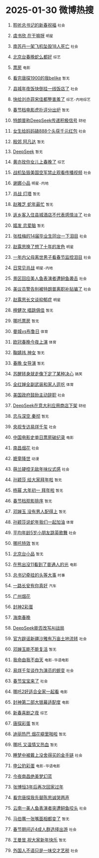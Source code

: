# 2025-01-30 微博热搜 
1. [聆听总书记的新春祝福](https://m.weibo.cn/search?containerid=100103type%3D1%26t%3D10%26q%3D%23%E8%81%86%E5%90%AC%E6%80%BB%E4%B9%A6%E8%AE%B0%E7%9A%84%E6%96%B0%E6%98%A5%E7%A5%9D%E7%A6%8F%23&stream_entry_id=51&isnewpage=1&extparam=seat%3D1%26dgr%3D0%26q%3D%2523%25E8%2581%2586%25E5%2590%25AC%25E6%2580%25BB%25E4%25B9%25A6%25E8%25AE%25B0%25E7%259A%2584%25E6%2596%25B0%25E6%2598%25A5%25E7%25A5%259D%25E7%25A6%258F%2523%26pos%3D0%26c_type%3D51%26filter_type%3Drealtimehot%26stream_entry_id%3D51%26cate%3D10103%26display_time%3D1738185558%26pre_seqid%3D173818555841701072458114) `社会` 

2. [虞书欣 在干嘛呀](https://m.weibo.cn/search?containerid=100103type%3D1%26t%3D10%26q%3D%E8%99%9E%E4%B9%A6%E6%AC%A3+%E5%9C%A8%E5%B9%B2%E5%98%9B%E5%91%80&stream_entry_id=31&isnewpage=1&extparam=seat%3D1%26q%3D%25E8%2599%259E%25E4%25B9%25A6%25E6%25AC%25A3%2520%25E5%259C%25A8%25E5%25B9%25B2%25E5%2598%259B%25E5%2591%2580%26stream_entry_id%3D31%26realpos%3D1%26band_rank%3D1%26dgr%3D0%26filter_type%3Drealtimehot%26pos%3D0%26flag%3D16%26lcate%3D5001%26c_type%3D31%26cate%3D5001%26display_time%3D1738185558%26pre_seqid%3D173818555841701072458114) `明星` 

3. [南苏丹一架飞机坠毁18人死亡](https://m.weibo.cn/search?containerid=100103type%3D1%26t%3D10%26q%3D%23%E5%8D%97%E8%8B%8F%E4%B8%B9%E4%B8%80%E6%9E%B6%E9%A3%9E%E6%9C%BA%E5%9D%A0%E6%AF%8118%E4%BA%BA%E6%AD%BB%E4%BA%A1%23&stream_entry_id=31&isnewpage=1&extparam=seat%3D1%26q%3D%2523%25E5%258D%2597%25E8%258B%258F%25E4%25B8%25B9%25E4%25B8%2580%25E6%259E%25B6%25E9%25A3%259E%25E6%259C%25BA%25E5%259D%25A0%25E6%25AF%258118%25E4%25BA%25BA%25E6%25AD%25BB%25E4%25BA%25A1%2523%26stream_entry_id%3D31%26realpos%3D2%26band_rank%3D2%26dgr%3D0%26filter_type%3Drealtimehot%26pos%3D1%26flag%3D0%26lcate%3D5001%26c_type%3D31%26cate%3D5001%26display_time%3D1738185558%26pre_seqid%3D173818555841701072458114) `社会` 

4. [北京台春晚蛇么都好](https://m.weibo.cn/search?containerid=100103type%3D1%26t%3D10%26q%3D%23%E5%8C%97%E4%BA%AC%E5%8F%B0%E6%98%A5%E6%99%9A%E8%9B%87%E4%B9%88%E9%83%BD%E5%A5%BD%23&stream_entry_id=31&isnewpage=1&extparam=seat%3D1%26q%3D%2523%25E5%258C%2597%25E4%25BA%25AC%25E5%258F%25B0%25E6%2598%25A5%25E6%2599%259A%25E8%259B%2587%25E4%25B9%2588%25E9%2583%25BD%25E5%25A5%25BD%2523%26stream_entry_id%3D31%26realpos%3D3%26band_rank%3D3%26dgr%3D0%26filter_type%3Drealtimehot%26pos%3D2%26flag%3D16%26lcate%3D5001%26c_type%3D31%26cate%3D5001%26display_time%3D1738185558%26pre_seqid%3D173818555841701072458114) `综艺` 

5. [票房](https://m.weibo.cn/search?containerid=100103type%3D1%26t%3D10%26q%3D%E7%A5%A8%E6%88%BF&stream_entry_id=31&isnewpage=1&extparam=seat%3D1%26q%3D%25E7%25A5%25A8%25E6%2588%25BF%26stream_entry_id%3D31%26realpos%3D4%26band_rank%3D4%26dgr%3D0%26filter_type%3Drealtimehot%26pos%3D3%26flag%3D16%26lcate%3D5001%26c_type%3D31%26cate%3D5001%26display_time%3D1738185558%26pre_seqid%3D173818555841701072458114) `电影` 

6. [看完唐探1900的我belike](https://m.weibo.cn/search?containerid=100103type%3D1%26t%3D10%26q%3D%E7%9C%8B%E5%AE%8C%E5%94%90%E6%8E%A21900%E7%9A%84%E6%88%91belike&stream_entry_id=31&isnewpage=1&extparam=seat%3D1%26q%3D%25E7%259C%258B%25E5%25AE%258C%25E5%2594%2590%25E6%258E%25A21900%25E7%259A%2584%25E6%2588%2591belike%26stream_entry_id%3D31%26realpos%3D5%26band_rank%3D5%26dgr%3D0%26filter_type%3Drealtimehot%26pos%3D4%26flag%3D2%26lcate%3D5001%26c_type%3D31%26cate%3D5001%26display_time%3D1738185558%26pre_seqid%3D173818555841701072458114) `暂无` 

7. [县城年夜饭快倒挂一线饭店了](https://m.weibo.cn/search?containerid=100103type%3D1%26t%3D10%26q%3D%23%E5%8E%BF%E5%9F%8E%E5%B9%B4%E5%A4%9C%E9%A5%AD%E5%BF%AB%E5%80%92%E6%8C%82%E4%B8%80%E7%BA%BF%E9%A5%AD%E5%BA%97%E4%BA%86%23&stream_entry_id=31&isnewpage=1&extparam=seat%3D1%26q%3D%2523%25E5%258E%25BF%25E5%259F%258E%25E5%25B9%25B4%25E5%25A4%259C%25E9%25A5%25AD%25E5%25BF%25AB%25E5%2580%2592%25E6%258C%2582%25E4%25B8%2580%25E7%25BA%25BF%25E9%25A5%25AD%25E5%25BA%2597%25E4%25BA%2586%2523%26stream_entry_id%3D31%26realpos%3D6%26band_rank%3D6%26dgr%3D0%26filter_type%3Drealtimehot%26pos%3D5%26flag%3D0%26lcate%3D5001%26c_type%3D31%26cate%3D5001%26display_time%3D1738185558%26pre_seqid%3D173818555841701072458114) `社会` 

8. [快给刘亦菲宋佳都整害羞了](https://m.weibo.cn/search?containerid=100103type%3D1%26t%3D10%26q%3D%E5%BF%AB%E7%BB%99%E5%88%98%E4%BA%A6%E8%8F%B2%E5%AE%8B%E4%BD%B3%E9%83%BD%E6%95%B4%E5%AE%B3%E7%BE%9E%E4%BA%86&stream_entry_id=31&isnewpage=1&extparam=seat%3D1%26q%3D%25E5%25BF%25AB%25E7%25BB%2599%25E5%2588%2598%25E4%25BA%25A6%25E8%258F%25B2%25E5%25AE%258B%25E4%25BD%25B3%25E9%2583%25BD%25E6%2595%25B4%25E5%25AE%25B3%25E7%25BE%259E%25E4%25BA%2586%26stream_entry_id%3D31%26realpos%3D7%26band_rank%3D7%26dgr%3D0%26filter_type%3Drealtimehot%26pos%3D6%26flag%3D2%26lcate%3D5001%26c_type%3D31%26cate%3D5001%26display_time%3D1738185558%26pre_seqid%3D173818555841701072458114) `综艺-内地综艺` 

9. [春节档电影虎扑评分出炉](https://m.weibo.cn/search?containerid=100103type%3D1%26t%3D10%26q%3D%E6%98%A5%E8%8A%82%E6%A1%A3%E7%94%B5%E5%BD%B1%E8%99%8E%E6%89%91%E8%AF%84%E5%88%86%E5%87%BA%E7%82%89&stream_entry_id=31&isnewpage=1&extparam=seat%3D1%26q%3D%25E6%2598%25A5%25E8%258A%2582%25E6%25A1%25A3%25E7%2594%25B5%25E5%25BD%25B1%25E8%2599%258E%25E6%2589%2591%25E8%25AF%2584%25E5%2588%2586%25E5%2587%25BA%25E7%2582%2589%26stream_entry_id%3D31%26realpos%3D8%26band_rank%3D8%26dgr%3D0%26filter_type%3Drealtimehot%26pos%3D7%26flag%3D0%26lcate%3D5001%26c_type%3D31%26cate%3D5001%26display_time%3D1738185558%26pre_seqid%3D173818555841701072458114) `暂无` 

10. [特朗普称DeepSeek传递积极信号](https://m.weibo.cn/search?containerid=100103type%3D1%26t%3D10%26q%3D%23%E7%89%B9%E6%9C%97%E6%99%AE%E7%A7%B0DeepSeek%E4%BC%A0%E9%80%92%E7%A7%AF%E6%9E%81%E4%BF%A1%E5%8F%B7%23&stream_entry_id=31&isnewpage=1&extparam=seat%3D1%26q%3D%2523%25E7%2589%25B9%25E6%259C%2597%25E6%2599%25AE%25E7%25A7%25B0DeepSeek%25E4%25BC%25A0%25E9%2580%2592%25E7%25A7%25AF%25E6%259E%2581%25E4%25BF%25A1%25E5%258F%25B7%2523%26stream_entry_id%3D31%26realpos%3D9%26band_rank%3D9%26dgr%3D0%26filter_type%3Drealtimehot%26pos%3D8%26flag%3D0%26lcate%3D5001%26c_type%3D31%26cate%3D5001%26display_time%3D1738185558%26pre_seqid%3D173818555841701072458114) `财经` 

11. [女生给妈妈磕888个头获千元红包](https://m.weibo.cn/search?containerid=100103type%3D1%26t%3D10%26q%3D%23%E5%A5%B3%E7%94%9F%E7%BB%99%E5%A6%88%E5%A6%88%E7%A3%95888%E4%B8%AA%E5%A4%B4%E8%8E%B7%E5%8D%83%E5%85%83%E7%BA%A2%E5%8C%85%23&stream_entry_id=31&isnewpage=1&extparam=seat%3D1%26q%3D%2523%25E5%25A5%25B3%25E7%2594%259F%25E7%25BB%2599%25E5%25A6%2588%25E5%25A6%2588%25E7%25A3%2595888%25E4%25B8%25AA%25E5%25A4%25B4%25E8%258E%25B7%25E5%258D%2583%25E5%2585%2583%25E7%25BA%25A2%25E5%258C%2585%2523%26stream_entry_id%3D31%26realpos%3D10%26band_rank%3D10%26dgr%3D0%26filter_type%3Drealtimehot%26pos%3D9%26flag%3D0%26lcate%3D5001%26c_type%3D31%26cate%3D5001%26display_time%3D1738185558%26pre_seqid%3D173818555841701072458114) `社会` 

12. [殷郊 阿凡达](https://m.weibo.cn/search?containerid=100103type%3D1%26t%3D10%26q%3D%E6%AE%B7%E9%83%8A+%E9%98%BF%E5%87%A1%E8%BE%BE&stream_entry_id=31&isnewpage=1&extparam=seat%3D1%26q%3D%25E6%25AE%25B7%25E9%2583%258A%2520%25E9%2598%25BF%25E5%2587%25A1%25E8%25BE%25BE%26stream_entry_id%3D31%26realpos%3D11%26band_rank%3D11%26dgr%3D0%26filter_type%3Drealtimehot%26pos%3D10%26flag%3D0%26lcate%3D5001%26c_type%3D31%26cate%3D5001%26display_time%3D1738185558%26pre_seqid%3D173818555841701072458114) `暂无` 

13. [DeepSeek](https://m.weibo.cn/search?containerid=100103type%3D1%26t%3D10%26q%3DDeepSeek&stream_entry_id=31&isnewpage=1&extparam=seat%3D1%26q%3DDeepSeek%26stream_entry_id%3D31%26realpos%3D12%26band_rank%3D12%26dgr%3D0%26filter_type%3Drealtimehot%26pos%3D11%26flag%3D0%26lcate%3D5001%26c_type%3D31%26cate%3D5001%26display_time%3D1738185558%26pre_seqid%3D173818555841701072458114) `暂无` 

14. [黄亦玫你女儿上春晚了](https://m.weibo.cn/search?containerid=100103type%3D1%26t%3D10%26q%3D%23%E9%BB%84%E4%BA%A6%E7%8E%AB%E4%BD%A0%E5%A5%B3%E5%84%BF%E4%B8%8A%E6%98%A5%E6%99%9A%E4%BA%86%23&stream_entry_id=31&isnewpage=1&extparam=seat%3D1%26q%3D%2523%25E9%25BB%2584%25E4%25BA%25A6%25E7%258E%25AB%25E4%25BD%25A0%25E5%25A5%25B3%25E5%2584%25BF%25E4%25B8%258A%25E6%2598%25A5%25E6%2599%259A%25E4%25BA%2586%2523%26stream_entry_id%3D31%26realpos%3D13%26band_rank%3D13%26dgr%3D0%26filter_type%3Drealtimehot%26pos%3D12%26flag%3D0%26lcate%3D5001%26c_type%3D31%26cate%3D5001%26display_time%3D1738185558%26pre_seqid%3D173818555841701072458114) `综艺` 

15. [战机坠毁美国空军禁止观看传播视频](https://m.weibo.cn/search?containerid=100103type%3D1%26t%3D10%26q%3D%23%E6%88%98%E6%9C%BA%E5%9D%A0%E6%AF%81%E7%BE%8E%E5%9B%BD%E7%A9%BA%E5%86%9B%E7%A6%81%E6%AD%A2%E8%A7%82%E7%9C%8B%E4%BC%A0%E6%92%AD%E8%A7%86%E9%A2%91%23&stream_entry_id=31&isnewpage=1&extparam=seat%3D1%26q%3D%2523%25E6%2588%2598%25E6%259C%25BA%25E5%259D%25A0%25E6%25AF%2581%25E7%25BE%258E%25E5%259B%25BD%25E7%25A9%25BA%25E5%2586%259B%25E7%25A6%2581%25E6%25AD%25A2%25E8%25A7%2582%25E7%259C%258B%25E4%25BC%25A0%25E6%2592%25AD%25E8%25A7%2586%25E9%25A2%2591%2523%26stream_entry_id%3D31%26realpos%3D14%26band_rank%3D14%26dgr%3D0%26filter_type%3Drealtimehot%26pos%3D13%26flag%3D0%26lcate%3D5001%26c_type%3D31%26cate%3D5001%26display_time%3D1738185558%26pre_seqid%3D173818555841701072458114) `社会` 

16. [谢娜小品](https://m.weibo.cn/search?containerid=100103type%3D1%26t%3D10%26q%3D%E8%B0%A2%E5%A8%9C%E5%B0%8F%E5%93%81&stream_entry_id=31&isnewpage=1&extparam=seat%3D1%26q%3D%25E8%25B0%25A2%25E5%25A8%259C%25E5%25B0%258F%25E5%2593%2581%26stream_entry_id%3D31%26realpos%3D15%26band_rank%3D15%26dgr%3D0%26filter_type%3Drealtimehot%26pos%3D14%26flag%3D0%26lcate%3D5001%26c_type%3D31%26cate%3D5001%26display_time%3D1738185558%26pre_seqid%3D173818555841701072458114) `明星-内地` 

17. [肖战 灯塔](https://m.weibo.cn/search?containerid=100103type%3D1%26t%3D10%26q%3D%E8%82%96%E6%88%98+%E7%81%AF%E5%A1%94&stream_entry_id=31&isnewpage=1&extparam=seat%3D1%26q%3D%25E8%2582%2596%25E6%2588%2598%2520%25E7%2581%25AF%25E5%25A1%2594%26stream_entry_id%3D31%26realpos%3D16%26band_rank%3D16%26dgr%3D0%26filter_type%3Drealtimehot%26pos%3D15%26flag%3D0%26lcate%3D5001%26c_type%3D31%26cate%3D5001%26display_time%3D1738185558%26pre_seqid%3D173818555841701072458114) `暂无` 

18. [赵雅芝 蛇年最忙](https://m.weibo.cn/search?containerid=100103type%3D1%26t%3D10%26q%3D%E8%B5%B5%E9%9B%85%E8%8A%9D+%E8%9B%87%E5%B9%B4%E6%9C%80%E5%BF%99&stream_entry_id=31&isnewpage=1&extparam=seat%3D1%26q%3D%25E8%25B5%25B5%25E9%259B%2585%25E8%258A%259D%2520%25E8%259B%2587%25E5%25B9%25B4%25E6%259C%2580%25E5%25BF%2599%26stream_entry_id%3D31%26realpos%3D17%26band_rank%3D17%26dgr%3D0%26filter_type%3Drealtimehot%26pos%3D16%26flag%3D0%26lcate%3D5001%26c_type%3D31%26cate%3D5001%26display_time%3D1738185558%26pre_seqid%3D173818555841701072458114) `暂无` 

19. [返乡客入住县城酒店不代表感情淡了](https://m.weibo.cn/search?containerid=100103type%3D1%26t%3D10%26q%3D%23%E8%BF%94%E4%B9%A1%E5%AE%A2%E5%85%A5%E4%BD%8F%E5%8E%BF%E5%9F%8E%E9%85%92%E5%BA%97%E4%B8%8D%E4%BB%A3%E8%A1%A8%E6%84%9F%E6%83%85%E6%B7%A1%E4%BA%86%23&stream_entry_id=31&isnewpage=1&extparam=seat%3D1%26q%3D%2523%25E8%25BF%2594%25E4%25B9%25A1%25E5%25AE%25A2%25E5%2585%25A5%25E4%25BD%258F%25E5%258E%25BF%25E5%259F%258E%25E9%2585%2592%25E5%25BA%2597%25E4%25B8%258D%25E4%25BB%25A3%25E8%25A1%25A8%25E6%2584%259F%25E6%2583%2585%25E6%25B7%25A1%25E4%25BA%2586%2523%26stream_entry_id%3D31%26realpos%3D18%26band_rank%3D18%26dgr%3D0%26filter_type%3Drealtimehot%26pos%3D17%26flag%3D0%26lcate%3D5001%26c_type%3D31%26cate%3D5001%26display_time%3D1738185558%26pre_seqid%3D173818555841701072458114) `社会` 

20. [姬发 恋爱脑](https://m.weibo.cn/search?containerid=100103type%3D1%26t%3D10%26q%3D%E5%A7%AC%E5%8F%91+%E6%81%8B%E7%88%B1%E8%84%91&stream_entry_id=31&isnewpage=1&extparam=seat%3D1%26q%3D%25E5%25A7%25AC%25E5%258F%2591%2520%25E6%2581%258B%25E7%2588%25B1%25E8%2584%2591%26stream_entry_id%3D31%26realpos%3D19%26band_rank%3D19%26dgr%3D0%26filter_type%3Drealtimehot%26pos%3D18%26flag%3D0%26lcate%3D5001%26c_type%3D31%26cate%3D5001%26display_time%3D1738185558%26pre_seqid%3D173818555841701072458114) `暂无` 

21. [张桂梅的14届毕业生同台一下泪目](https://m.weibo.cn/search?containerid=100103type%3D1%26t%3D10%26q%3D%23%E5%BC%A0%E6%A1%82%E6%A2%85%E7%9A%8414%E5%B1%8A%E6%AF%95%E4%B8%9A%E7%94%9F%E5%90%8C%E5%8F%B0%E4%B8%80%E4%B8%8B%E6%B3%AA%E7%9B%AE%23&stream_entry_id=31&isnewpage=1&extparam=seat%3D1%26q%3D%2523%25E5%25BC%25A0%25E6%25A1%2582%25E6%25A2%2585%25E7%259A%258414%25E5%25B1%258A%25E6%25AF%2595%25E4%25B8%259A%25E7%2594%259F%25E5%2590%258C%25E5%258F%25B0%25E4%25B8%2580%25E4%25B8%258B%25E6%25B3%25AA%25E7%259B%25AE%2523%26stream_entry_id%3D31%26realpos%3D20%26band_rank%3D20%26dgr%3D0%26filter_type%3Drealtimehot%26pos%3D19%26flag%3D0%26lcate%3D5001%26c_type%3D31%26cate%3D5001%26display_time%3D1738185558%26pre_seqid%3D173818555841701072458114) `社会` 

22. [赵露思换了想了十年的发色](https://m.weibo.cn/search?containerid=100103type%3D1%26t%3D10%26q%3D%23%E8%B5%B5%E9%9C%B2%E6%80%9D%E6%8D%A2%E4%BA%86%E6%83%B3%E4%BA%86%E5%8D%81%E5%B9%B4%E7%9A%84%E5%8F%91%E8%89%B2%23&stream_entry_id=31&isnewpage=1&extparam=seat%3D1%26q%3D%2523%25E8%25B5%25B5%25E9%259C%25B2%25E6%2580%259D%25E6%258D%25A2%25E4%25BA%2586%25E6%2583%25B3%25E4%25BA%2586%25E5%258D%2581%25E5%25B9%25B4%25E7%259A%2584%25E5%258F%2591%25E8%2589%25B2%2523%26stream_entry_id%3D31%26realpos%3D21%26band_rank%3D21%26dgr%3D0%26filter_type%3Drealtimehot%26pos%3D20%26flag%3D2%26lcate%3D5001%26c_type%3D31%26cate%3D5001%26display_time%3D1738185558%26pre_seqid%3D173818555841701072458114) `明星` 

23. [一年内父母离世男子看春节监控泪目](https://m.weibo.cn/search?containerid=100103type%3D1%26t%3D10%26q%3D%23%E4%B8%80%E5%B9%B4%E5%86%85%E7%88%B6%E6%AF%8D%E7%A6%BB%E4%B8%96%E7%94%B7%E5%AD%90%E7%9C%8B%E6%98%A5%E8%8A%82%E7%9B%91%E6%8E%A7%E6%B3%AA%E7%9B%AE%23&stream_entry_id=31&isnewpage=1&extparam=seat%3D1%26q%3D%2523%25E4%25B8%2580%25E5%25B9%25B4%25E5%2586%2585%25E7%2588%25B6%25E6%25AF%258D%25E7%25A6%25BB%25E4%25B8%2596%25E7%2594%25B7%25E5%25AD%2590%25E7%259C%258B%25E6%2598%25A5%25E8%258A%2582%25E7%259B%2591%25E6%258E%25A7%25E6%25B3%25AA%25E7%259B%25AE%2523%26stream_entry_id%3D31%26realpos%3D22%26band_rank%3D22%26dgr%3D0%26filter_type%3Drealtimehot%26pos%3D21%26flag%3D2%26lcate%3D5001%26c_type%3D31%26cate%3D5001%26display_time%3D1738185558%26pre_seqid%3D173818555841701072458114) `社会` 

24. [日常见肖战](https://m.weibo.cn/search?containerid=100103type%3D1%26t%3D10%26q%3D%23%E6%97%A5%E5%B8%B8%E8%A7%81%E8%82%96%E6%88%98%23&stream_entry_id=31&isnewpage=1&extparam=seat%3D1%26q%3D%2523%25E6%2597%25A5%25E5%25B8%25B8%25E8%25A7%2581%25E8%2582%2596%25E6%2588%2598%2523%26stream_entry_id%3D31%26realpos%3D23%26band_rank%3D23%26dgr%3D0%26filter_type%3Drealtimehot%26pos%3D22%26flag%3D0%26lcate%3D5001%26c_type%3D31%26cate%3D5001%26display_time%3D1738185558%26pre_seqid%3D173818555841701072458114) `明星-内地` 

25. [景区回应美人鱼表演者遭鲟鱼袭击](https://m.weibo.cn/search?containerid=100103type%3D1%26t%3D10%26q%3D%23%E6%99%AF%E5%8C%BA%E5%9B%9E%E5%BA%94%E7%BE%8E%E4%BA%BA%E9%B1%BC%E8%A1%A8%E6%BC%94%E8%80%85%E9%81%AD%E9%B2%9F%E9%B1%BC%E8%A2%AD%E5%87%BB%23&stream_entry_id=31&isnewpage=1&extparam=seat%3D1%26q%3D%2523%25E6%2599%25AF%25E5%258C%25BA%25E5%259B%259E%25E5%25BA%2594%25E7%25BE%258E%25E4%25BA%25BA%25E9%25B1%25BC%25E8%25A1%25A8%25E6%25BC%2594%25E8%2580%2585%25E9%2581%25AD%25E9%25B2%259F%25E9%25B1%25BC%25E8%25A2%25AD%25E5%2587%25BB%2523%26stream_entry_id%3D31%26realpos%3D24%26band_rank%3D24%26dgr%3D0%26filter_type%3Drealtimehot%26pos%3D23%26flag%3D0%26lcate%3D5001%26c_type%3D31%26cate%3D5001%26display_time%3D1738185558%26pre_seqid%3D173818555841701072458114) `社会` 

26. [美议员警告别被特朗普离职补贴骗了](https://m.weibo.cn/search?containerid=100103type%3D1%26t%3D10%26q%3D%23%E7%BE%8E%E8%AE%AE%E5%91%98%E8%AD%A6%E5%91%8A%E5%88%AB%E8%A2%AB%E7%89%B9%E6%9C%97%E6%99%AE%E7%A6%BB%E8%81%8C%E8%A1%A5%E8%B4%B4%E9%AA%97%E4%BA%86%23&stream_entry_id=31&isnewpage=1&extparam=seat%3D1%26q%3D%2523%25E7%25BE%258E%25E8%25AE%25AE%25E5%2591%2598%25E8%25AD%25A6%25E5%2591%258A%25E5%2588%25AB%25E8%25A2%25AB%25E7%2589%25B9%25E6%259C%2597%25E6%2599%25AE%25E7%25A6%25BB%25E8%2581%258C%25E8%25A1%25A5%25E8%25B4%25B4%25E9%25AA%2597%25E4%25BA%2586%2523%26stream_entry_id%3D31%26realpos%3D25%26band_rank%3D25%26dgr%3D0%26filter_type%3Drealtimehot%26pos%3D24%26flag%3D0%26lcate%3D5001%26c_type%3D31%26cate%3D5001%26display_time%3D1738185558%26pre_seqid%3D173818555841701072458114) `社会` 

27. [赵露思长文谈抑郁症](https://m.weibo.cn/search?containerid=100103type%3D1%26t%3D10%26q%3D%23%E8%B5%B5%E9%9C%B2%E6%80%9D%E9%95%BF%E6%96%87%E8%B0%88%E6%8A%91%E9%83%81%E7%97%87%23&stream_entry_id=31&isnewpage=1&extparam=seat%3D1%26q%3D%2523%25E8%25B5%25B5%25E9%259C%25B2%25E6%2580%259D%25E9%2595%25BF%25E6%2596%2587%25E8%25B0%2588%25E6%258A%2591%25E9%2583%2581%25E7%2597%2587%2523%26stream_entry_id%3D31%26realpos%3D26%26band_rank%3D26%26dgr%3D0%26filter_type%3Drealtimehot%26pos%3D25%26flag%3D0%26lcate%3D5001%26c_type%3D31%26cate%3D5001%26display_time%3D1738185558%26pre_seqid%3D173818555841701072458114) `明星` 

28. [檀健次 唱跳俱佳](https://m.weibo.cn/search?containerid=100103type%3D1%26t%3D10%26q%3D%E6%AA%80%E5%81%A5%E6%AC%A1+%E5%94%B1%E8%B7%B3%E4%BF%B1%E4%BD%B3&stream_entry_id=31&isnewpage=1&extparam=seat%3D1%26q%3D%25E6%25AA%2580%25E5%2581%25A5%25E6%25AC%25A1%2520%25E5%2594%25B1%25E8%25B7%25B3%25E4%25BF%25B1%25E4%25BD%25B3%26stream_entry_id%3D31%26realpos%3D27%26band_rank%3D27%26dgr%3D0%26filter_type%3Drealtimehot%26pos%3D26%26flag%3D0%26lcate%3D5001%26c_type%3D31%26cate%3D5001%26display_time%3D1738185558%26pre_seqid%3D173818555841701072458114) `暂无` 

29. [哪吒票房](https://m.weibo.cn/search?containerid=100103type%3D1%26t%3D10%26q%3D%E5%93%AA%E5%90%92%E7%A5%A8%E6%88%BF&stream_entry_id=31&isnewpage=1&extparam=seat%3D1%26q%3D%25E5%2593%25AA%25E5%2590%2592%25E7%25A5%25A8%25E6%2588%25BF%26stream_entry_id%3D31%26realpos%3D28%26band_rank%3D28%26dgr%3D0%26filter_type%3Drealtimehot%26pos%3D27%26flag%3D0%26lcate%3D5001%26c_type%3D31%26cate%3D5001%26display_time%3D1738185558%26pre_seqid%3D173818555841701072458114) `暂无` 

30. [曼城vs布鲁日](https://m.weibo.cn/search?containerid=100103type%3D1%26t%3D10%26q%3D%23%E6%9B%BC%E5%9F%8Evs%E5%B8%83%E9%B2%81%E6%97%A5%23&stream_entry_id=31&isnewpage=1&extparam=seat%3D1%26q%3D%2523%25E6%259B%25BC%25E5%259F%258Evs%25E5%25B8%2583%25E9%25B2%2581%25E6%2597%25A5%2523%26stream_entry_id%3D31%26realpos%3D29%26band_rank%3D29%26dgr%3D0%26filter_type%3Drealtimehot%26pos%3D28%26flag%3D0%26lcate%3D5001%26c_type%3D31%26cate%3D5001%26display_time%3D1738185558%26pre_seqid%3D173818555841701072458114) `体育` 

31. [欧冠春晚今夜上演](https://m.weibo.cn/search?containerid=100103type%3D1%26t%3D10%26q%3D%23%E6%AC%A7%E5%86%A0%E6%98%A5%E6%99%9A%E4%BB%8A%E5%A4%9C%E4%B8%8A%E6%BC%94%23&stream_entry_id=31&isnewpage=1&extparam=seat%3D1%26q%3D%2523%25E6%25AC%25A7%25E5%2586%25A0%25E6%2598%25A5%25E6%2599%259A%25E4%25BB%258A%25E5%25A4%259C%25E4%25B8%258A%25E6%25BC%2594%2523%26stream_entry_id%3D31%26realpos%3D30%26band_rank%3D30%26dgr%3D0%26filter_type%3Drealtimehot%26pos%3D29%26flag%3D1%26lcate%3D5001%26c_type%3D31%26cate%3D5001%26display_time%3D1738185558%26pre_seqid%3D173818555841701072458114) `体育` 

32. [鞠婧祎 神女](https://m.weibo.cn/search?containerid=100103type%3D1%26t%3D10%26q%3D%E9%9E%A0%E5%A9%A7%E7%A5%8E+%E7%A5%9E%E5%A5%B3&stream_entry_id=31&isnewpage=1&extparam=seat%3D1%26q%3D%25E9%259E%25A0%25E5%25A9%25A7%25E7%25A5%258E%2520%25E7%25A5%259E%25E5%25A5%25B3%26stream_entry_id%3D31%26realpos%3D31%26band_rank%3D31%26dgr%3D0%26filter_type%3Drealtimehot%26pos%3D30%26flag%3D0%26lcate%3D5001%26c_type%3D31%26cate%3D5001%26display_time%3D1738185558%26pre_seqid%3D173818555841701072458114) `暂无` 

33. [春晚 女导演](https://m.weibo.cn/search?containerid=100103type%3D1%26t%3D10%26q%3D%E6%98%A5%E6%99%9A+%E5%A5%B3%E5%AF%BC%E6%BC%94&stream_entry_id=31&isnewpage=1&extparam=seat%3D1%26q%3D%25E6%2598%25A5%25E6%2599%259A%2520%25E5%25A5%25B3%25E5%25AF%25BC%25E6%25BC%2594%26stream_entry_id%3D31%26realpos%3D32%26band_rank%3D32%26dgr%3D0%26filter_type%3Drealtimehot%26pos%3D31%26flag%3D0%26lcate%3D5001%26c_type%3D31%26cate%3D5001%26display_time%3D1738185558%26pre_seqid%3D173818555841701072458114) `暂无` 

34. [苏醒转身就走像下定了某种决心](https://m.weibo.cn/search?containerid=100103type%3D1%26t%3D10%26q%3D%E8%8B%8F%E9%86%92%E8%BD%AC%E8%BA%AB%E5%B0%B1%E8%B5%B0%E5%83%8F%E4%B8%8B%E5%AE%9A%E4%BA%86%E6%9F%90%E7%A7%8D%E5%86%B3%E5%BF%83&stream_entry_id=31&isnewpage=1&extparam=seat%3D1%26q%3D%25E8%258B%258F%25E9%2586%2592%25E8%25BD%25AC%25E8%25BA%25AB%25E5%25B0%25B1%25E8%25B5%25B0%25E5%2583%258F%25E4%25B8%258B%25E5%25AE%259A%25E4%25BA%2586%25E6%259F%2590%25E7%25A7%258D%25E5%2586%25B3%25E5%25BF%2583%26stream_entry_id%3D31%26realpos%3D33%26band_rank%3D33%26dgr%3D0%26filter_type%3Drealtimehot%26pos%3D32%26flag%3D1%26lcate%3D5001%26c_type%3D31%26cate%3D5001%26display_time%3D1738185558%26pre_seqid%3D173818555841701072458114) `搞笑` 

35. [全红婵全副武装和家人逛吃](https://m.weibo.cn/search?containerid=100103type%3D1%26t%3D10%26q%3D%23%E5%85%A8%E7%BA%A2%E5%A9%B5%E5%85%A8%E5%89%AF%E6%AD%A6%E8%A3%85%E5%92%8C%E5%AE%B6%E4%BA%BA%E9%80%9B%E5%90%83%23&stream_entry_id=31&isnewpage=1&extparam=seat%3D1%26q%3D%2523%25E5%2585%25A8%25E7%25BA%25A2%25E5%25A9%25B5%25E5%2585%25A8%25E5%2589%25AF%25E6%25AD%25A6%25E8%25A3%2585%25E5%2592%258C%25E5%25AE%25B6%25E4%25BA%25BA%25E9%2580%259B%25E5%2590%2583%2523%26stream_entry_id%3D31%26realpos%3D34%26band_rank%3D34%26dgr%3D0%26filter_type%3Drealtimehot%26pos%3D33%26flag%3D0%26lcate%3D5001%26c_type%3D31%26cate%3D5001%26display_time%3D1738185558%26pre_seqid%3D173818555841701072458114) `体育` 

36. [美国政府鼓励主动辞职](https://m.weibo.cn/search?containerid=100103type%3D1%26t%3D10%26q%3D%23%E7%BE%8E%E5%9B%BD%E6%94%BF%E5%BA%9C%E9%BC%93%E5%8A%B1%E4%B8%BB%E5%8A%A8%E8%BE%9E%E8%81%8C%23&stream_entry_id=31&isnewpage=1&extparam=seat%3D1%26q%3D%2523%25E7%25BE%258E%25E5%259B%25BD%25E6%2594%25BF%25E5%25BA%259C%25E9%25BC%2593%25E5%258A%25B1%25E4%25B8%25BB%25E5%258A%25A8%25E8%25BE%259E%25E8%2581%258C%2523%26stream_entry_id%3D31%26realpos%3D35%26band_rank%3D35%26dgr%3D0%26filter_type%3Drealtimehot%26pos%3D34%26flag%3D0%26lcate%3D5001%26c_type%3D31%26cate%3D5001%26display_time%3D1738185558%26pre_seqid%3D173818555841701072458114) `社会` 

37. [DeepSeek在意大利应用商店下架](https://m.weibo.cn/search?containerid=100103type%3D1%26t%3D10%26q%3D%23DeepSeek%E5%9C%A8%E6%84%8F%E5%A4%A7%E5%88%A9%E5%BA%94%E7%94%A8%E5%95%86%E5%BA%97%E4%B8%8B%E6%9E%B6%23&stream_entry_id=31&isnewpage=1&extparam=seat%3D1%26q%3D%2523DeepSeek%25E5%259C%25A8%25E6%2584%258F%25E5%25A4%25A7%25E5%2588%25A9%25E5%25BA%2594%25E7%2594%25A8%25E5%2595%2586%25E5%25BA%2597%25E4%25B8%258B%25E6%259E%25B6%2523%26stream_entry_id%3D31%26realpos%3D36%26band_rank%3D36%26dgr%3D0%26filter_type%3Drealtimehot%26pos%3D35%26flag%3D0%26lcate%3D5001%26c_type%3D31%26cate%3D5001%26display_time%3D1738185558%26pre_seqid%3D173818555841701072458114) `财经` 

38. [恋与深空 秦彻](https://m.weibo.cn/search?containerid=100103type%3D1%26t%3D10%26q%3D%E6%81%8B%E4%B8%8E%E6%B7%B1%E7%A9%BA+%E7%A7%A6%E5%BD%BB&stream_entry_id=31&isnewpage=1&extparam=seat%3D1%26q%3D%25E6%2581%258B%25E4%25B8%258E%25E6%25B7%25B1%25E7%25A9%25BA%2520%25E7%25A7%25A6%25E5%25BD%25BB%26stream_entry_id%3D31%26realpos%3D37%26band_rank%3D37%26dgr%3D0%26filter_type%3Drealtimehot%26pos%3D36%26flag%3D0%26lcate%3D5001%26c_type%3D31%26cate%3D5001%26display_time%3D1738185558%26pre_seqid%3D173818555841701072458114) `暂无` 

39. [央视专访易烊千玺](https://m.weibo.cn/search?containerid=100103type%3D1%26t%3D10%26q%3D%23%E5%A4%AE%E8%A7%86%E4%B8%93%E8%AE%BF%E6%98%93%E7%83%8A%E5%8D%83%E7%8E%BA%23&stream_entry_id=31&isnewpage=1&extparam=seat%3D1%26q%3D%2523%25E5%25A4%25AE%25E8%25A7%2586%25E4%25B8%2593%25E8%25AE%25BF%25E6%2598%2593%25E7%2583%258A%25E5%258D%2583%25E7%258E%25BA%2523%26stream_entry_id%3D31%26realpos%3D38%26band_rank%3D38%26dgr%3D0%26filter_type%3Drealtimehot%26pos%3D37%26flag%3D0%26lcate%3D5001%26c_type%3D31%26cate%3D5001%26display_time%3D1738185558%26pre_seqid%3D173818555841701072458114) `社会` 

40. [中国电影史单日票房破纪录](https://m.weibo.cn/search?containerid=100103type%3D1%26t%3D10%26q%3D%23%E4%B8%AD%E5%9B%BD%E7%94%B5%E5%BD%B1%E5%8F%B2%E5%8D%95%E6%97%A5%E7%A5%A8%E6%88%BF%E7%A0%B4%E7%BA%AA%E5%BD%95%23&stream_entry_id=31&isnewpage=1&extparam=seat%3D1%26q%3D%2523%25E4%25B8%25AD%25E5%259B%25BD%25E7%2594%25B5%25E5%25BD%25B1%25E5%258F%25B2%25E5%258D%2595%25E6%2597%25A5%25E7%25A5%25A8%25E6%2588%25BF%25E7%25A0%25B4%25E7%25BA%25AA%25E5%25BD%2595%2523%26stream_entry_id%3D31%26realpos%3D39%26band_rank%3D39%26dgr%3D0%26filter_type%3Drealtimehot%26pos%3D38%26flag%3D0%26lcate%3D5001%26c_type%3D31%26cate%3D5001%26display_time%3D1738185558%26pre_seqid%3D173818555841701072458114) `电影` 

41. [南昌烟花](https://m.weibo.cn/search?containerid=100103type%3D1%26t%3D10%26q%3D%E5%8D%97%E6%98%8C%E7%83%9F%E8%8A%B1&stream_entry_id=31&isnewpage=1&extparam=seat%3D1%26q%3D%25E5%258D%2597%25E6%2598%258C%25E7%2583%259F%25E8%258A%25B1%26stream_entry_id%3D31%26realpos%3D40%26band_rank%3D40%26dgr%3D0%26filter_type%3Drealtimehot%26pos%3D39%26flag%3D0%26lcate%3D5001%26c_type%3D31%26cate%3D5001%26display_time%3D1738185558%26pre_seqid%3D173818555841701072458114) `社会` 

42. [嬷童降世](https://m.weibo.cn/search?containerid=100103type%3D1%26t%3D10%26q%3D%23%E5%AC%B7%E7%AB%A5%E9%99%8D%E4%B8%96%23&stream_entry_id=31&isnewpage=1&extparam=seat%3D1%26q%3D%2523%25E5%25AC%25B7%25E7%25AB%25A5%25E9%2599%258D%25E4%25B8%2596%2523%26stream_entry_id%3D31%26realpos%3D41%26band_rank%3D41%26dgr%3D0%26filter_type%3Drealtimehot%26pos%3D40%26flag%3D0%26lcate%3D5001%26c_type%3D31%26cate%3D5001%26display_time%3D1738185558%26pre_seqid%3D173818555841701072458114) `动漫` 

43. [萌兰硬控无敌年味仪式感](https://m.weibo.cn/search?containerid=100103type%3D1%26t%3D10%26q%3D%23%E8%90%8C%E5%85%B0%E7%A1%AC%E6%8E%A7%E6%97%A0%E6%95%8C%E5%B9%B4%E5%91%B3%E4%BB%AA%E5%BC%8F%E6%84%9F%23&stream_entry_id=31&isnewpage=1&extparam=seat%3D1%26q%3D%2523%25E8%2590%258C%25E5%2585%25B0%25E7%25A1%25AC%25E6%258E%25A7%25E6%2597%25A0%25E6%2595%258C%25E5%25B9%25B4%25E5%2591%25B3%25E4%25BB%25AA%25E5%25BC%258F%25E6%2584%259F%2523%26stream_entry_id%3D31%26realpos%3D42%26band_rank%3D42%26dgr%3D0%26filter_type%3Drealtimehot%26pos%3D41%26flag%3D1%26lcate%3D5001%26c_type%3D31%26cate%3D5001%26display_time%3D1738185558%26pre_seqid%3D173818555841701072458114) `社会` 

44. [孙颖莎 给大家拜年啦](https://m.weibo.cn/search?containerid=100103type%3D1%26t%3D10%26q%3D%E5%AD%99%E9%A2%96%E8%8E%8E+%E7%BB%99%E5%A4%A7%E5%AE%B6%E6%8B%9C%E5%B9%B4%E5%95%A6&stream_entry_id=31&isnewpage=1&extparam=seat%3D1%26q%3D%25E5%25AD%2599%25E9%25A2%2596%25E8%258E%258E%2520%25E7%25BB%2599%25E5%25A4%25A7%25E5%25AE%25B6%25E6%258B%259C%25E5%25B9%25B4%25E5%2595%25A6%26stream_entry_id%3D31%26realpos%3D43%26band_rank%3D43%26dgr%3D0%26filter_type%3Drealtimehot%26pos%3D42%26flag%3D0%26lcate%3D5001%26c_type%3D31%26cate%3D5001%26display_time%3D1738185558%26pre_seqid%3D173818555841701072458114) `暂无` 

45. [杨幂 大年初一 拜年啦](https://m.weibo.cn/search?containerid=100103type%3D1%26t%3D10%26q%3D%E6%9D%A8%E5%B9%82+%E5%A4%A7%E5%B9%B4%E5%88%9D%E4%B8%80+%E6%8B%9C%E5%B9%B4%E5%95%A6&stream_entry_id=31&isnewpage=1&extparam=seat%3D1%26q%3D%25E6%259D%25A8%25E5%25B9%2582%2520%25E5%25A4%25A7%25E5%25B9%25B4%25E5%2588%259D%25E4%25B8%2580%2520%25E6%258B%259C%25E5%25B9%25B4%25E5%2595%25A6%26stream_entry_id%3D31%26realpos%3D44%26band_rank%3D44%26dgr%3D0%26filter_type%3Drealtimehot%26pos%3D43%26flag%3D0%26lcate%3D5001%26c_type%3D31%26cate%3D5001%26display_time%3D1738185558%26pre_seqid%3D173818555841701072458114) `暂无` 

46. [春节档观影排序](https://m.weibo.cn/search?containerid=100103type%3D1%26t%3D10%26q%3D%E6%98%A5%E8%8A%82%E6%A1%A3%E8%A7%82%E5%BD%B1%E6%8E%92%E5%BA%8F&stream_entry_id=31&isnewpage=1&extparam=seat%3D1%26q%3D%25E6%2598%25A5%25E8%258A%2582%25E6%25A1%25A3%25E8%25A7%2582%25E5%25BD%25B1%25E6%258E%2592%25E5%25BA%258F%26stream_entry_id%3D31%26realpos%3D45%26band_rank%3D45%26dgr%3D0%26filter_type%3Drealtimehot%26pos%3D44%26flag%3D0%26lcate%3D5001%26c_type%3D31%26cate%3D5001%26display_time%3D1738185558%26pre_seqid%3D173818555841701072458114) `暂无` 

47. [邓婵玉 没有男人配得上](https://m.weibo.cn/search?containerid=100103type%3D1%26t%3D10%26q%3D%E9%82%93%E5%A9%B5%E7%8E%89+%E6%B2%A1%E6%9C%89%E7%94%B7%E4%BA%BA%E9%85%8D%E5%BE%97%E4%B8%8A&stream_entry_id=31&isnewpage=1&extparam=seat%3D1%26q%3D%25E9%2582%2593%25E5%25A9%25B5%25E7%258E%2589%2520%25E6%25B2%25A1%25E6%259C%2589%25E7%2594%25B7%25E4%25BA%25BA%25E9%2585%258D%25E5%25BE%2597%25E4%25B8%258A%26stream_entry_id%3D31%26realpos%3D46%26band_rank%3D46%26dgr%3D0%26filter_type%3Drealtimehot%26pos%3D45%26flag%3D0%26lcate%3D5001%26c_type%3D31%26cate%3D5001%26display_time%3D1738185558%26pre_seqid%3D173818555841701072458114) `暂无` 

48. [孙颖莎说蛇年我们一起加油](https://m.weibo.cn/search?containerid=100103type%3D1%26t%3D10%26q%3D%23%E5%AD%99%E9%A2%96%E8%8E%8E%E8%AF%B4%E8%9B%87%E5%B9%B4%E6%88%91%E4%BB%AC%E4%B8%80%E8%B5%B7%E5%8A%A0%E6%B2%B9%23&stream_entry_id=31&isnewpage=1&extparam=seat%3D1%26q%3D%2523%25E5%25AD%2599%25E9%25A2%2596%25E8%258E%258E%25E8%25AF%25B4%25E8%259B%2587%25E5%25B9%25B4%25E6%2588%2591%25E4%25BB%25AC%25E4%25B8%2580%25E8%25B5%25B7%25E5%258A%25A0%25E6%25B2%25B9%2523%26stream_entry_id%3D31%26realpos%3D47%26band_rank%3D47%26dgr%3D0%26filter_type%3Drealtimehot%26pos%3D46%26flag%3D0%26lcate%3D5001%26c_type%3D31%26cate%3D5001%26display_time%3D1738185558%26pre_seqid%3D173818555841701072458114) `体育` 

49. [平均年龄5岁小朋友跳英歌舞](https://m.weibo.cn/search?containerid=100103type%3D1%26t%3D10%26q%3D%23%E5%B9%B3%E5%9D%87%E5%B9%B4%E9%BE%845%E5%B2%81%E5%B0%8F%E6%9C%8B%E5%8F%8B%E8%B7%B3%E8%8B%B1%E6%AD%8C%E8%88%9E%23&stream_entry_id=31&isnewpage=1&extparam=seat%3D1%26q%3D%2523%25E5%25B9%25B3%25E5%259D%2587%25E5%25B9%25B4%25E9%25BE%25845%25E5%25B2%2581%25E5%25B0%258F%25E6%259C%258B%25E5%258F%258B%25E8%25B7%25B3%25E8%258B%25B1%25E6%25AD%258C%25E8%2588%259E%2523%26stream_entry_id%3D31%26realpos%3D48%26band_rank%3D48%26dgr%3D0%26filter_type%3Drealtimehot%26pos%3D47%26flag%3D0%26lcate%3D5001%26c_type%3D31%26cate%3D5001%26display_time%3D1738185558%26pre_seqid%3D173818555841701072458114) `社会` 

50. [哪吒特效](https://m.weibo.cn/search?containerid=100103type%3D1%26t%3D10%26q%3D%E5%93%AA%E5%90%92%E7%89%B9%E6%95%88&stream_entry_id=31&isnewpage=1&extparam=seat%3D1%26q%3D%25E5%2593%25AA%25E5%2590%2592%25E7%2589%25B9%25E6%2595%2588%26stream_entry_id%3D31%26realpos%3D49%26band_rank%3D49%26dgr%3D0%26filter_type%3Drealtimehot%26pos%3D48%26flag%3D0%26lcate%3D5001%26c_type%3D31%26cate%3D5001%26display_time%3D1738185558%26pre_seqid%3D173818555841701072458114) `暂无` 

51. [北京台小品](https://m.weibo.cn/search?containerid=100103type%3D1%26t%3D10%26q%3D%E5%8C%97%E4%BA%AC%E5%8F%B0%E5%B0%8F%E5%93%81&stream_entry_id=31&isnewpage=1&extparam=seat%3D1%26q%3D%25E5%258C%2597%25E4%25BA%25AC%25E5%258F%25B0%25E5%25B0%258F%25E5%2593%2581%26stream_entry_id%3D31%26realpos%3D50%26band_rank%3D50%26dgr%3D0%26filter_type%3Drealtimehot%26pos%3D49%26flag%3D1%26lcate%3D5001%26c_type%3D31%26cate%3D5001%26display_time%3D1738185558%26pre_seqid%3D173818555841701072458114) `暂无` 

52. [在熊出没11看到了普通人的光](https://m.weibo.cn/search?containerid=100103type%3D1%26t%3D10%26q%3D%23%E5%9C%A8%E7%86%8A%E5%87%BA%E6%B2%A111%E7%9C%8B%E5%88%B0%E4%BA%86%E6%99%AE%E9%80%9A%E4%BA%BA%E7%9A%84%E5%85%89%23&stream_entry_id=31&isnewpage=1&extparam=seat%3D1%26c_type%3D31%26cate%3D5001%26lcate%3D5001%26topic_ad%3D1%26stream_entry_id%3D31%26pos%3D6%26is_ad_pos%3D1%26q%3D%2523%25E5%259C%25A8%25E7%2586%258A%25E5%2587%25BA%25E6%25B2%25A111%25E7%259C%258B%25E5%2588%25B0%25E4%25BA%2586%25E6%2599%25AE%25E9%2580%259A%25E4%25BA%25BA%25E7%259A%2584%25E5%2585%2589%2523%26dgr%3D0%26band_rank%3D7%26adid%3D274733%26filter_type%3Drealtimehot%26display_time%3D1738185545%26pre_seqid%3D173818554501901143372101) `电影` 

53. [总书记牵挂的头等大事](https://m.weibo.cn/search?containerid=100103type%3D1%26t%3D10%26q%3D%23%E6%80%BB%E4%B9%A6%E8%AE%B0%E7%89%B5%E6%8C%82%E7%9A%84%E5%A4%B4%E7%AD%89%E5%A4%A7%E4%BA%8B%23&stream_entry_id=51&isnewpage=1&extparam=seat%3D1%26stream_entry_id%3D51%26c_type%3D51%26q%3D%2523%25E6%2580%25BB%25E4%25B9%25A6%25E8%25AE%25B0%25E7%2589%25B5%25E6%258C%2582%25E7%259A%2584%25E5%25A4%25B4%25E7%25AD%2589%25E5%25A4%25A7%25E4%25BA%258B%2523%26dgr%3D0%26cate%3D10103%26pos%3D0%26filter_type%3Drealtimehot%26display_time%3D1738185531%26pre_seqid%3D173818553148601136025104) `时事` 

54. [一路长安有你真好](https://m.weibo.cn/search?containerid=100103type%3D1%26t%3D10%26q%3D%23%E4%B8%80%E8%B7%AF%E9%95%BF%E5%AE%89%E6%9C%89%E4%BD%A0%E7%9C%9F%E5%A5%BD%23&stream_entry_id=31&isnewpage=1&extparam=seat%3D1%26topic_ad%3D1%26c_type%3D31%26cate%3D5001%26lcate%3D5001%26stream_entry_id%3D31%26filter_type%3Drealtimehot%26q%3D%2523%25E4%25B8%2580%25E8%25B7%25AF%25E9%2595%25BF%25E5%25AE%2589%25E6%259C%2589%25E4%25BD%25A0%25E7%259C%259F%25E5%25A5%25BD%2523%26dgr%3D0%26pos%3D3%26adid%3D274836%26band_rank%3D4%26is_ad_pos%3D1%26display_time%3D1738185531%26pre_seqid%3D173818553148601136025104) `汽车` 

55. [广州烟花](https://m.weibo.cn/search?containerid=100103type%3D1%26t%3D10%26q%3D%E5%B9%BF%E5%B7%9E%E7%83%9F%E8%8A%B1&stream_entry_id=31&isnewpage=1&extparam=seat%3D1%26band_rank%3D44%26filter_type%3Drealtimehot%26c_type%3D31%26flag%3D0%26cate%3D5001%26lcate%3D5001%26pos%3D43%26stream_entry_id%3D31%26realpos%3D44%26q%3D%25E5%25B9%25BF%25E5%25B7%259E%25E7%2583%259F%25E8%258A%25B1%26dgr%3D0%26display_time%3D1738182102%26pre_seqid%3D17381821025700115272791)  

56. [封神2彩蛋](https://m.weibo.cn/search?containerid=100103type%3D1%26t%3D10%26q%3D%E5%B0%81%E7%A5%9E2%E5%BD%A9%E8%9B%8B&stream_entry_id=31&isnewpage=1&extparam=seat%3D1%26band_rank%3D48%26filter_type%3Drealtimehot%26c_type%3D31%26flag%3D1%26cate%3D5001%26lcate%3D5001%26pos%3D47%26stream_entry_id%3D31%26realpos%3D48%26q%3D%25E5%25B0%2581%25E7%25A5%259E2%25E5%25BD%25A9%25E8%259B%258B%26dgr%3D0%26display_time%3D1738182102%26pre_seqid%3D17381821025700115272791)  

57. [海南春晚](https://m.weibo.cn/search?containerid=100103type%3D1%26t%3D10%26q%3D%E6%B5%B7%E5%8D%97%E6%98%A5%E6%99%9A&stream_entry_id=31&isnewpage=1&extparam=seat%3D1%26band_rank%3D49%26filter_type%3Drealtimehot%26c_type%3D31%26flag%3D0%26cate%3D5001%26lcate%3D5001%26pos%3D48%26stream_entry_id%3D31%26realpos%3D49%26q%3D%25E6%25B5%25B7%25E5%258D%2597%25E6%2598%25A5%25E6%2599%259A%26dgr%3D0%26display_time%3D1738182102%26pre_seqid%3D17381821025700115272791)  

58. [DeepSeek能否改写AI战局](https://m.weibo.cn/search?containerid=100103type%3D1%26t%3D10%26q%3D%23DeepSeek%E8%83%BD%E5%90%A6%E6%94%B9%E5%86%99AI%E6%88%98%E5%B1%80%23&stream_entry_id=31&isnewpage=1&extparam=seat%3D1%26band_rank%3D50%26filter_type%3Drealtimehot%26c_type%3D31%26flag%3D0%26cate%3D5001%26lcate%3D5001%26pos%3D49%26stream_entry_id%3D31%26realpos%3D50%26q%3D%2523DeepSeek%25E8%2583%25BD%25E5%2590%25A6%25E6%2594%25B9%25E5%2586%2599AI%25E6%2588%2598%25E5%25B1%2580%2523%26dgr%3D0%26display_time%3D1738182102%26pre_seqid%3D17381821025700115272791)  

59. [官方辟谣新疆沙雅有万亩土地流转](https://m.weibo.cn/search?containerid=100103type%3D1%26t%3D10%26q%3D%23%E5%AE%98%E6%96%B9%E8%BE%9F%E8%B0%A3%E6%96%B0%E7%96%86%E6%B2%99%E9%9B%85%E6%9C%89%E4%B8%87%E4%BA%A9%E5%9C%9F%E5%9C%B0%E6%B5%81%E8%BD%AC%23&stream_entry_id=31&isnewpage=1&extparam=seat%3D1%26adid%3D274998%26is_ad_pos%3D1%26filter_type%3Drealtimehot%26c_type%3D31%26lcate%3D5001%26stream_entry_id%3D31%26pos%3D6%26cate%3D5001%26q%3D%2523%25E5%25AE%2598%25E6%2596%25B9%25E8%25BE%259F%25E8%25B0%25A3%25E6%2596%25B0%25E7%2596%2586%25E6%25B2%2599%25E9%259B%2585%25E6%259C%2589%25E4%25B8%2587%25E4%25BA%25A9%25E5%259C%259F%25E5%259C%25B0%25E6%25B5%2581%25E8%25BD%25AC%2523%26dgr%3D0%26band_rank%3D7%26display_time%3D1738178253%26pre_seqid%3D17381782530860114002703) `社会` 

60. [邓婵玉能不能复活](https://m.weibo.cn/search?containerid=100103type%3D1%26t%3D10%26q%3D%E9%82%93%E5%A9%B5%E7%8E%89%E8%83%BD%E4%B8%8D%E8%83%BD%E5%A4%8D%E6%B4%BB&stream_entry_id=31&isnewpage=1&extparam=seat%3D1%26flag%3D0%26filter_type%3Drealtimehot%26stream_entry_id%3D31%26c_type%3D31%26lcate%3D5001%26pos%3D35%26cate%3D5001%26dgr%3D0%26q%3D%25E9%2582%2593%25E5%25A9%25B5%25E7%258E%2589%25E8%2583%25BD%25E4%25B8%258D%25E8%2583%25BD%25E5%25A4%258D%25E6%25B4%25BB%26realpos%3D35%26band_rank%3D35%26display_time%3D1738178253%26pre_seqid%3D17381782530860114002703) `暂无` 

61. [我命由我不由天](https://m.weibo.cn/search?containerid=100103type%3D1%26t%3D10%26q%3D%E6%88%91%E5%91%BD%E7%94%B1%E6%88%91%E4%B8%8D%E7%94%B1%E5%A4%A9&stream_entry_id=31&isnewpage=1&extparam=seat%3D1%26flag%3D1%26filter_type%3Drealtimehot%26stream_entry_id%3D31%26c_type%3D31%26lcate%3D5001%26pos%3D43%26cate%3D5001%26dgr%3D0%26q%3D%25E6%2588%2591%25E5%2591%25BD%25E7%2594%25B1%25E6%2588%2591%25E4%25B8%258D%25E7%2594%25B1%25E5%25A4%25A9%26realpos%3D43%26band_rank%3D43%26display_time%3D1738178253%26pre_seqid%3D17381782530860114002703) `电影-华语电影` 

62. [易烊千玺谈作为演员的蜕变](https://m.weibo.cn/search?containerid=100103type%3D1%26t%3D10%26q%3D%23%E6%98%93%E7%83%8A%E5%8D%83%E7%8E%BA%E8%B0%88%E4%BD%9C%E4%B8%BA%E6%BC%94%E5%91%98%E7%9A%84%E8%9C%95%E5%8F%98%23&stream_entry_id=31&isnewpage=1&extparam=seat%3D1%26flag%3D0%26filter_type%3Drealtimehot%26stream_entry_id%3D31%26c_type%3D31%26lcate%3D5001%26pos%3D44%26cate%3D5001%26dgr%3D0%26q%3D%2523%25E6%2598%2593%25E7%2583%258A%25E5%258D%2583%25E7%258E%25BA%25E8%25B0%2588%25E4%25BD%259C%25E4%25B8%25BA%25E6%25BC%2594%25E5%2591%2598%25E7%259A%2584%25E8%259C%2595%25E5%258F%2598%2523%26realpos%3D44%26band_rank%3D44%26display_time%3D1738178253%26pre_seqid%3D17381782530860114002703) `社会` 

63. [春节宝宝来了](https://m.weibo.cn/search?containerid=100103type%3D1%26t%3D10%26q%3D%23%E6%98%A5%E8%8A%82%E5%AE%9D%E5%AE%9D%E6%9D%A5%E4%BA%86%23&stream_entry_id=31&isnewpage=1&extparam=seat%3D1%26flag%3D1%26filter_type%3Drealtimehot%26stream_entry_id%3D31%26c_type%3D31%26lcate%3D5001%26pos%3D50%26cate%3D5001%26dgr%3D0%26q%3D%2523%25E6%2598%25A5%25E8%258A%2582%25E5%25AE%259D%25E5%25AE%259D%25E6%259D%25A5%25E4%25BA%2586%2523%26realpos%3D50%26band_rank%3D50%26display_time%3D1738178253%26pre_seqid%3D17381782530860114002703) `社会` 

64. [哪吒2好适合全家一起看](https://m.weibo.cn/search?containerid=100103type%3D1%26t%3D10%26q%3D%23%E5%93%AA%E5%90%922%E5%A5%BD%E9%80%82%E5%90%88%E5%85%A8%E5%AE%B6%E4%B8%80%E8%B5%B7%E7%9C%8B%23&stream_entry_id=31&isnewpage=1&extparam=seat%3D1%26topic_ad%3D1%26c_type%3D31%26adid%3D274833%26dgr%3D0%26stream_entry_id%3D31%26filter_type%3Drealtimehot%26q%3D%2523%25E5%2593%25AA%25E5%2590%25922%25E5%25A5%25BD%25E9%2580%2582%25E5%2590%2588%25E5%2585%25A8%25E5%25AE%25B6%25E4%25B8%2580%25E8%25B5%25B7%25E7%259C%258B%2523%26cate%3D5001%26is_ad_pos%3D1%26pos%3D6%26band_rank%3D7%26lcate%3D5001%26display_time%3D1738178236%26pre_seqid%3D17381782362900113697267) `电影` 

65. [封神第二部大银幕适配度](https://m.weibo.cn/search?containerid=100103type%3D1%26t%3D10%26q%3D%23%E5%B0%81%E7%A5%9E%E7%AC%AC%E4%BA%8C%E9%83%A8%E5%A4%A7%E9%93%B6%E5%B9%95%E9%80%82%E9%85%8D%E5%BA%A6%23&stream_entry_id=31&isnewpage=1&extparam=seat%3D1%26lcate%3D5001%26pos%3D6%26topic_ad%3D1%26q%3D%2523%25E5%25B0%2581%25E7%25A5%259E%25E7%25AC%25AC%25E4%25BA%258C%25E9%2583%25A8%25E5%25A4%25A7%25E9%2593%25B6%25E5%25B9%2595%25E9%2580%2582%25E9%2585%258D%25E5%25BA%25A6%2523%26dgr%3D0%26filter_type%3Drealtimehot%26c_type%3D31%26stream_entry_id%3D31%26band_rank%3D7%26cate%3D5001%26is_ad_pos%3D1%26adid%3D274862%26display_time%3D1738178202%26pre_seqid%3D173817820286201145524149) `电影` 

66. [新春喜剧之夜](https://m.weibo.cn/search?containerid=100103type%3D1%26t%3D10%26q%3D%E6%96%B0%E6%98%A5%E5%96%9C%E5%89%A7%E4%B9%8B%E5%A4%9C&stream_entry_id=31&isnewpage=1&extparam=seat%3D1%26stream_entry_id%3D31%26c_type%3D31%26q%3D%25E6%2596%25B0%25E6%2598%25A5%25E5%2596%259C%25E5%2589%25A7%25E4%25B9%258B%25E5%25A4%259C%26dgr%3D0%26pos%3D45%26band_rank%3D45%26realpos%3D45%26cate%3D5001%26filter_type%3Drealtimehot%26flag%3D1%26lcate%3D5001%26display_time%3D1738178184%26pre_seqid%3D1738178184154026020964) `综艺` 

67. [唐探彩蛋](https://m.weibo.cn/search?containerid=100103type%3D1%26t%3D10%26q%3D%E5%94%90%E6%8E%A2%E5%BD%A9%E8%9B%8B&stream_entry_id=31&isnewpage=1&extparam=seat%3D1%26filter_type%3Drealtimehot%26pos%3D35%26lcate%3D5001%26cate%3D5001%26realpos%3D36%26q%3D%25E5%2594%2590%25E6%258E%25A2%25E5%25BD%25A9%25E8%259B%258B%26stream_entry_id%3D31%26dgr%3D0%26band_rank%3D36%26c_type%3D31%26flag%3D1%26display_time%3D1738175296%26pre_seqid%3D17381752964740109554716) `暂无` 

68. [迪丽热巴 烟花噼里啪啦](https://m.weibo.cn/search?containerid=100103type%3D1%26t%3D10%26q%3D%E8%BF%AA%E4%B8%BD%E7%83%AD%E5%B7%B4+%E7%83%9F%E8%8A%B1%E5%99%BC%E9%87%8C%E5%95%AA%E5%95%A6&stream_entry_id=31&isnewpage=1&extparam=seat%3D1%26filter_type%3Drealtimehot%26pos%3D42%26lcate%3D5001%26cate%3D5001%26realpos%3D43%26q%3D%25E8%25BF%25AA%25E4%25B8%25BD%25E7%2583%25AD%25E5%25B7%25B4%2520%25E7%2583%259F%25E8%258A%25B1%25E5%2599%25BC%25E9%2587%258C%25E5%2595%25AA%25E5%2595%25A6%26stream_entry_id%3D31%26dgr%3D0%26band_rank%3D43%26c_type%3D31%26flag%3D0%26display_time%3D1738175296%26pre_seqid%3D17381752964740109554716) `暂无` 

69. [哪吒 又温情又热血](https://m.weibo.cn/search?containerid=100103type%3D1%26t%3D10%26q%3D%E5%93%AA%E5%90%92+%E5%8F%88%E6%B8%A9%E6%83%85%E5%8F%88%E7%83%AD%E8%A1%80&stream_entry_id=31&isnewpage=1&extparam=seat%3D1%26filter_type%3Drealtimehot%26pos%3D43%26lcate%3D5001%26cate%3D5001%26realpos%3D44%26q%3D%25E5%2593%25AA%25E5%2590%2592%2520%25E5%258F%2588%25E6%25B8%25A9%25E6%2583%2585%25E5%258F%2588%25E7%2583%25AD%25E8%25A1%2580%26stream_entry_id%3D31%26dgr%3D0%26band_rank%3D44%26c_type%3D31%26flag%3D0%26display_time%3D1738175296%26pre_seqid%3D17381752964740109554716) `暂无` 

70. [睡梦中被戴上没舍得买的金手链](https://m.weibo.cn/search?containerid=100103type%3D1%26t%3D10%26q%3D%E7%9D%A1%E6%A2%A6%E4%B8%AD%E8%A2%AB%E6%88%B4%E4%B8%8A%E6%B2%A1%E8%88%8D%E5%BE%97%E4%B9%B0%E7%9A%84%E9%87%91%E6%89%8B%E9%93%BE&stream_entry_id=31&isnewpage=1&extparam=seat%3D1%26filter_type%3Drealtimehot%26pos%3D49%26lcate%3D5001%26cate%3D5001%26realpos%3D50%26q%3D%25E7%259D%25A1%25E6%25A2%25A6%25E4%25B8%25AD%25E8%25A2%25AB%25E6%2588%25B4%25E4%25B8%258A%25E6%25B2%25A1%25E8%2588%258D%25E5%25BE%2597%25E4%25B9%25B0%25E7%259A%2584%25E9%2587%2591%25E6%2589%258B%25E9%2593%25BE%26stream_entry_id%3D31%26dgr%3D0%26band_rank%3D50%26c_type%3D31%26flag%3D0%26display_time%3D1738175296%26pre_seqid%3D17381752964740109554716) `社会` 

71. [申公豹彩蛋](https://m.weibo.cn/search?containerid=100103type%3D1%26t%3D10%26q%3D%23%E7%94%B3%E5%85%AC%E8%B1%B9%E5%BD%A9%E8%9B%8B%23&stream_entry_id=31&isnewpage=1&extparam=seat%3D1%26cate%3D5001%26band_rank%3D46%26q%3D%2523%25E7%2594%25B3%25E5%2585%25AC%25E8%25B1%25B9%25E5%25BD%25A9%25E8%259B%258B%2523%26dgr%3D0%26stream_entry_id%3D31%26pos%3D46%26flag%3D0%26filter_type%3Drealtimehot%26realpos%3D46%26lcate%3D5001%26c_type%3D31%26display_time%3D1738175248%26pre_seqid%3D17381752489280113719685) `电影-华语电影` 

72. [今夜南昌绝美梦幻蓝](https://m.weibo.cn/search?containerid=100103type%3D1%26t%3D10%26q%3D%23%E4%BB%8A%E5%A4%9C%E5%8D%97%E6%98%8C%E7%BB%9D%E7%BE%8E%E6%A2%A6%E5%B9%BB%E8%93%9D%23&stream_entry_id=31&isnewpage=1&extparam=seat%3D1%26realpos%3D26%26flag%3D1%26filter_type%3Drealtimehot%26c_type%3D31%26lcate%3D5001%26band_rank%3D26%26cate%3D5001%26stream_entry_id%3D31%26q%3D%2523%25E4%25BB%258A%25E5%25A4%259C%25E5%258D%2597%25E6%2598%258C%25E7%25BB%259D%25E7%25BE%258E%25E6%25A2%25A6%25E5%25B9%25BB%25E8%2593%259D%2523%26pos%3D25%26dgr%3D0%26display_time%3D1738171100%26pre_seqid%3D173817110065001140040132)  

73. [张博恒3年后再次回家过年](https://m.weibo.cn/search?containerid=100103type%3D1%26t%3D10%26q%3D%E5%BC%A0%E5%8D%9A%E6%81%923%E5%B9%B4%E5%90%8E%E5%86%8D%E6%AC%A1%E5%9B%9E%E5%AE%B6%E8%BF%87%E5%B9%B4&stream_entry_id=31&isnewpage=1&extparam=seat%3D1%26realpos%3D40%26flag%3D0%26filter_type%3Drealtimehot%26c_type%3D31%26lcate%3D5001%26band_rank%3D40%26cate%3D5001%26stream_entry_id%3D31%26q%3D%25E5%25BC%25A0%25E5%258D%259A%25E6%2581%25923%25E5%25B9%25B4%25E5%2590%258E%25E5%2586%258D%25E6%25AC%25A1%25E5%259B%259E%25E5%25AE%25B6%25E8%25BF%2587%25E5%25B9%25B4%26pos%3D39%26dgr%3D0%26display_time%3D1738171100%26pre_seqid%3D173817110065001140040132)  

74. [看完唐探我先替陈思诚哭两声](https://m.weibo.cn/search?containerid=100103type%3D1%26t%3D10%26q%3D%E7%9C%8B%E5%AE%8C%E5%94%90%E6%8E%A2%E6%88%91%E5%85%88%E6%9B%BF%E9%99%88%E6%80%9D%E8%AF%9A%E5%93%AD%E4%B8%A4%E5%A3%B0&stream_entry_id=31&isnewpage=1&extparam=seat%3D1%26realpos%3D44%26flag%3D0%26filter_type%3Drealtimehot%26c_type%3D31%26lcate%3D5001%26band_rank%3D44%26cate%3D5001%26stream_entry_id%3D31%26q%3D%25E7%259C%258B%25E5%25AE%258C%25E5%2594%2590%25E6%258E%25A2%25E6%2588%2591%25E5%2585%2588%25E6%259B%25BF%25E9%2599%2588%25E6%2580%259D%25E8%25AF%259A%25E5%2593%25AD%25E4%25B8%25A4%25E5%25A3%25B0%26pos%3D43%26dgr%3D0%26display_time%3D1738171100%26pre_seqid%3D173817110065001140040132)  

75. [云南一美人鱼表演者突遭鲟鱼咬头](https://m.weibo.cn/search?containerid=100103type%3D1%26t%3D10%26q%3D%23%E4%BA%91%E5%8D%97%E4%B8%80%E7%BE%8E%E4%BA%BA%E9%B1%BC%E8%A1%A8%E6%BC%94%E8%80%85%E7%AA%81%E9%81%AD%E9%B2%9F%E9%B1%BC%E5%92%AC%E5%A4%B4%23&stream_entry_id=31&isnewpage=1&extparam=seat%3D1%26realpos%3D31%26q%3D%2523%25E4%25BA%2591%25E5%258D%2597%25E4%25B8%2580%25E7%25BE%258E%25E4%25BA%25BA%25E9%25B1%25BC%25E8%25A1%25A8%25E6%25BC%2594%25E8%2580%2585%25E7%25AA%2581%25E9%2581%25AD%25E9%25B2%259F%25E9%25B1%25BC%25E5%2592%25AC%25E5%25A4%25B4%2523%26dgr%3D0%26stream_entry_id%3D31%26pos%3D31%26c_type%3D31%26lcate%3D5001%26band_rank%3D31%26flag%3D0%26filter_type%3Drealtimehot%26cate%3D5001%26display_time%3D1738167960%26pre_seqid%3D17381679602030114836213) `社会` 

76. [马伯骞一张嘴面相都变了](https://m.weibo.cn/search?containerid=100103type%3D1%26t%3D10%26q%3D%E9%A9%AC%E4%BC%AF%E9%AA%9E%E4%B8%80%E5%BC%A0%E5%98%B4%E9%9D%A2%E7%9B%B8%E9%83%BD%E5%8F%98%E4%BA%86&stream_entry_id=31&isnewpage=1&extparam=seat%3D1%26realpos%3D33%26q%3D%25E9%25A9%25AC%25E4%25BC%25AF%25E9%25AA%259E%25E4%25B8%2580%25E5%25BC%25A0%25E5%2598%25B4%25E9%259D%25A2%25E7%259B%25B8%25E9%2583%25BD%25E5%258F%2598%25E4%25BA%2586%26dgr%3D0%26stream_entry_id%3D31%26pos%3D33%26c_type%3D31%26lcate%3D5001%26band_rank%3D33%26flag%3D1%26filter_type%3Drealtimehot%26cate%3D5001%26display_time%3D1738167960%26pre_seqid%3D17381679602030114836213) `暂无` 

77. [春节期间近4成人群选择出游](https://m.weibo.cn/search?containerid=100103type%3D1%26t%3D10%26q%3D%23%E6%98%A5%E8%8A%82%E6%9C%9F%E9%97%B4%E8%BF%914%E6%88%90%E4%BA%BA%E7%BE%A4%E9%80%89%E6%8B%A9%E5%87%BA%E6%B8%B8%23&stream_entry_id=31&isnewpage=1&extparam=seat%3D1%26realpos%3D44%26q%3D%2523%25E6%2598%25A5%25E8%258A%2582%25E6%259C%259F%25E9%2597%25B4%25E8%25BF%25914%25E6%2588%2590%25E4%25BA%25BA%25E7%25BE%25A4%25E9%2580%2589%25E6%258B%25A9%25E5%2587%25BA%25E6%25B8%25B8%2523%26dgr%3D0%26stream_entry_id%3D31%26pos%3D44%26c_type%3D31%26lcate%3D5001%26band_rank%3D44%26flag%3D0%26filter_type%3Drealtimehot%26cate%3D5001%26display_time%3D1738167960%26pre_seqid%3D17381679602030114836213) `社会` 

78. [王曼昱 祝大家新年快乐](https://m.weibo.cn/search?containerid=100103type%3D1%26t%3D10%26q%3D%E7%8E%8B%E6%9B%BC%E6%98%B1+%E7%A5%9D%E5%A4%A7%E5%AE%B6%E6%96%B0%E5%B9%B4%E5%BF%AB%E4%B9%90&stream_entry_id=31&isnewpage=1&extparam=seat%3D1%26realpos%3D49%26q%3D%25E7%258E%258B%25E6%259B%25BC%25E6%2598%25B1%2520%25E7%25A5%259D%25E5%25A4%25A7%25E5%25AE%25B6%25E6%2596%25B0%25E5%25B9%25B4%25E5%25BF%25AB%25E4%25B9%2590%26dgr%3D0%26stream_entry_id%3D31%26pos%3D49%26c_type%3D31%26lcate%3D5001%26band_rank%3D49%26flag%3D0%26filter_type%3Drealtimehot%26cate%3D5001%26display_time%3D1738167960%26pre_seqid%3D17381679602030114836213) `暂无` 

79. [外国人不语只是一味交才艺税](https://m.weibo.cn/search?containerid=100103type%3D1%26t%3D10%26q%3D%E5%A4%96%E5%9B%BD%E4%BA%BA%E4%B8%8D%E8%AF%AD%E5%8F%AA%E6%98%AF%E4%B8%80%E5%91%B3%E4%BA%A4%E6%89%8D%E8%89%BA%E7%A8%8E&stream_entry_id=31&isnewpage=1&extparam=seat%3D1%26band_rank%3D50%26filter_type%3Drealtimehot%26stream_entry_id%3D31%26pos%3D49%26realpos%3D50%26c_type%3D31%26cate%3D5001%26lcate%3D5001%26q%3D%25E5%25A4%2596%25E5%259B%25BD%25E4%25BA%25BA%25E4%25B8%258D%25E8%25AF%25AD%25E5%258F%25AA%25E6%2598%25AF%25E4%25B8%2580%25E5%2591%25B3%25E4%25BA%25A4%25E6%2589%258D%25E8%2589%25BA%25E7%25A8%258E%26dgr%3D0%26flag%3D0%26display_time%3D1738167928%26pre_seqid%3D173816792835991109860157) `社会` 
